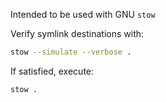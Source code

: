 Intended to be used with GNU `stow`

Verify symlink destinations with:

```bash
stow --simulate --verbose .
```

If satisfied, execute:

```bash
stow .
```
